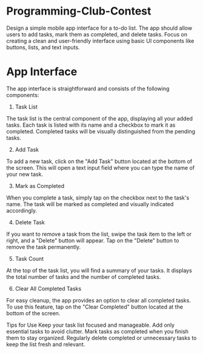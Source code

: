 # Programming-Club-Contest
Design a simple mobile app interface for a to-do list. The app should allow users to add tasks, mark them as completed, and delete tasks. Focus on creating a clean and user-friendly interface using basic UI components like buttons, lists, and text inputs.

# App Interface
The app interface is straightforward and consists of the following components:

1. Task List

The task list is the central component of the app, displaying all your added tasks. Each task is listed with its name and a checkbox to mark it as completed. Completed tasks will be visually distinguished from the pending tasks.

2. Add Task

To add a new task, click on the "Add Task" button located at the bottom of the screen. This will open a text input field where you can type the name of your new task.

3. Mark as Completed

When you complete a task, simply tap on the checkbox next to the task's name. The task will be marked as completed and visually indicated accordingly.

4. Delete Task

If you want to remove a task from the list, swipe the task item to the left or right, and a "Delete" button will appear. Tap on the "Delete" button to remove the task permanently.

5. Task Count

At the top of the task list, you will find a summary of your tasks. It displays the total number of tasks and the number of completed tasks.

6. Clear All Completed Tasks

For easy cleanup, the app provides an option to clear all completed tasks. To use this feature, tap on the "Clear Completed" button located at the bottom of the screen.

Tips for Use
Keep your task list focused and manageable. Add only essential tasks to avoid clutter.
Mark tasks as completed when you finish them to stay organized.
Regularly delete completed or unnecessary tasks to keep the list fresh and relevant.


